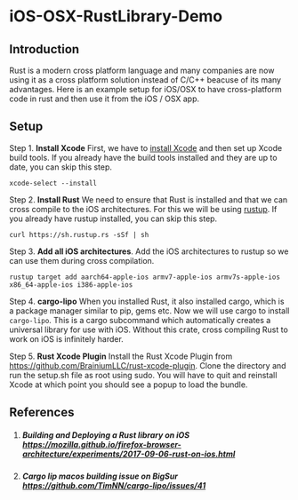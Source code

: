 # iOS-OSX-RustLibrary-Demo

## Introduction

Rust is a modern cross platform language and many companies are now using it as a cross platform solution instead of C/C++ beacuse of its many advantages. Here is an example setup for iOS/OSX to have cross-platform code in rust and then use it from the iOS / OSX app.

## Setup

Step 1. **Install Xcode** First, we have to [install Xcode](https://itunes.apple.com/us/app/xcode/id497799835?ls=1&mt=12) and then set up Xcode build tools. If you already have the build tools installed and they are up to date, you can skip this step.

```
xcode-select --install
```

Step 2. **Install Rust** We need to ensure that Rust is installed and that we can cross compile to the iOS architectures. For this we will be using [rustup](https://www.rustup.rs/). If you already have rustup installed, you can skip this step. 

```
curl https://sh.rustup.rs -sSf | sh
```

Step 3. **Add all iOS architectures**. Add the iOS architectures to rustup so we can use them during cross compilation.

```
rustup target add aarch64-apple-ios armv7-apple-ios armv7s-apple-ios x86_64-apple-ios i386-apple-ios
```

Step 4. **cargo-lipo** When you installed Rust, it also installed cargo, which is a package manager similar to pip, gems etc. Now we will use cargo to install `cargo-lipo`. This is a cargo subcommand which automatically creates a universal library for use with iOS. Without this crate, cross compiling Rust to work on iOS is infinitely harder.

Step 5. **Rust Xcode Plugin** Install the Rust Xcode Plugin from https://github.com/BrainiumLLC/rust-xcode-plugin. Clone the directory and run the setup.sh file as root using sudo. You will have to quit and reinstall Xcode at which point you should see a popup to load the bundle.

## References

1. ##### Building and Deploying a Rust library on iOS https://mozilla.github.io/firefox-browser-architecture/experiments/2017-09-06-rust-on-ios.html

2. ##### Cargo lip macos building issue on BigSur https://github.com/TimNN/cargo-lipo/issues/41